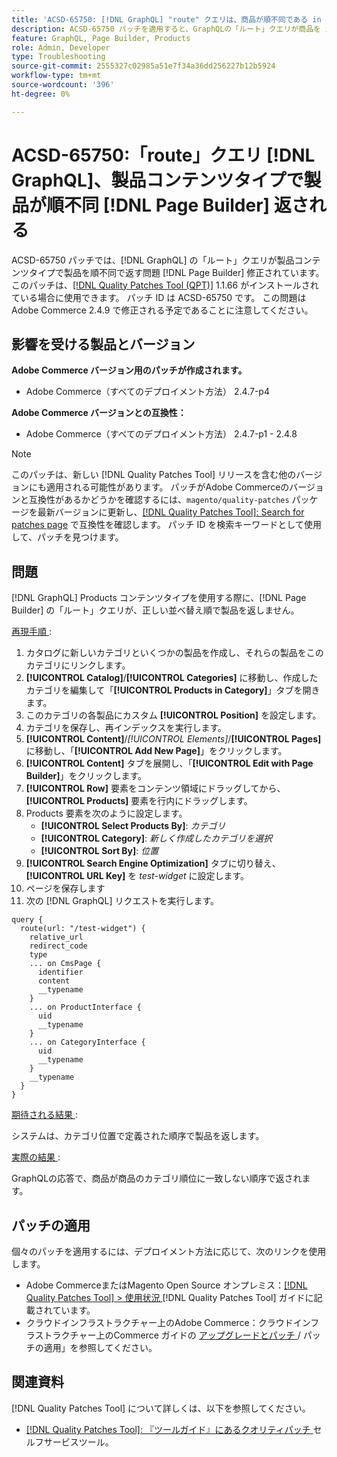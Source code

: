 ```yaml
---
title: 'ACSD-65750: [!DNL GraphQL] "route" クエリは、商品が順不同である in [!DNL Page Builder] Products コンテンツ タイプを返します'
description: ACSD-65750 パッチを適用すると、GraphQLの「ルート」クエリが商品を in [!DNL Page Builder] Products コンテンツタイプで順不同で返すAdobe Commerceの問題が修正されます。
feature: GraphQL, Page Builder, Products
role: Admin, Developer
type: Troubleshooting
source-git-commit: 2555327c02985a51e7f34a36dd256227b12b5924
workflow-type: tm+mt
source-wordcount: '396'
ht-degree: 0%

---
```



# ACSD-65750:「route」クエリ [!DNL GraphQL]、製品コンテンツタイプで製品が順不同 [!DNL Page Builder] 返される

ACSD-65750 パッチでは、[!DNL GraphQL] の「ルート」クエリが製品コンテンツタイプで製品を順不同で返す問題 [!DNL Page Builder] 修正されています。 このパッチは、[[!DNL Quality Patches Tool (QPT)]](/help/tools/quality-patches-tool/quality-patches-tool-to-self-serve-quality-patches.md) 1.1.66 がインストールされている場合に使用できます。 パッチ ID は ACSD-65750 です。 この問題はAdobe Commerce 2.4.9 で修正される予定であることに注意してください。

## 影響を受ける製品とバージョン

**Adobe Commerce バージョン用のパッチが作成されます。**

* Adobe Commerce（すべてのデプロイメント方法） 2.4.7-p4

**Adobe Commerce バージョンとの互換性：**

* Adobe Commerce（すべてのデプロイメント方法） 2.4.7-p1 - 2.4.8

>[!NOTE]
>
>このパッチは、新しい [!DNL Quality Patches Tool] リリースを含む他のバージョンにも適用される可能性があります。 パッチがAdobe Commerceのバージョンと互換性があるかどうかを確認するには、`magento/quality-patches` パッケージを最新バージョンに更新し、[[!DNL Quality Patches Tool]: Search for patches page](https://experienceleague.adobe.com/tools/commerce-quality-patches/index.html) で互換性を確認します。 パッチ ID を検索キーワードとして使用して、パッチを見つけます。

## 問題

[!DNL GraphQL] Products コンテンツタイプを使用する際に、[!DNL Page Builder] の「ルート」クエリが、正しい並べ替え順で製品を返しません。

<u> 再現手順 </u>:

1. カタログに新しいカテゴリといくつかの製品を作成し、それらの製品をこのカテゴリにリンクします。
1. **[!UICONTROL Catalog]**/**[!UICONTROL Categories]** に移動し、作成したカテゴリを編集して「**[!UICONTROL Products in Category]**」タブを開きます。
1. このカテゴリの各製品にカスタム **[!UICONTROL Position]** を設定します。
1. カテゴリを保存し、再インデックスを実行します。
1. **[!UICONTROL Content]**/*[!UICONTROL Elements]*/**[!UICONTROL Pages]** に移動し、「**[!UICONTROL Add New Page]**」をクリックします。
1. **[!UICONTROL Content]** タブを展開し、「**[!UICONTROL Edit with Page Builder]**」をクリックします。
1. **[!UICONTROL Row]** 要素をコンテンツ領域にドラッグしてから、**[!UICONTROL Products]** 要素を行内にドラッグします。
1. Products 要素を次のように設定します。
   * **[!UICONTROL Select Products By]**: *カテゴリ*
   * **[!UICONTROL Category]**: *新しく作成したカテゴリを選択*
   * **[!UICONTROL Sort By]**: *位置*
1. **[!UICONTROL Search Engine Optimization]** タブに切り替え、**[!UICONTROL URL Key]** を *test-widget* に設定します。
1. ページを保存します
1. 次の [!DNL GraphQL] リクエストを実行します。

```
query {
  route(url: "/test-widget") {
    relative_url
    redirect_code
    type
    ... on CmsPage {
      identifier
      content
      __typename
    }
    ... on ProductInterface {
      uid
      __typename
    }
    ... on CategoryInterface {
      uid
      __typename
    }
    __typename
  }
}
```

<u> 期待される結果 </u>:

システムは、カテゴリ位置で定義された順序で製品を返します。

<u> 実際の結果 </u>:

GraphQLの応答で、商品が商品のカテゴリ順位に一致しない順序で返されます。

## パッチの適用

個々のパッチを適用するには、デプロイメント方法に応じて、次のリンクを使用します。

* Adobe CommerceまたはMagento Open Source オンプレミス：[[!DNL Quality Patches Tool] > 使用状況 ](/help/tools/quality-patches-tool/usage.md) [!DNL Quality Patches Tool] ガイドに記載されています。
* クラウドインフラストラクチャー上のAdobe Commerce：クラウドインフラストラクチャー上のCommerce ガイドの [ アップグレードとパッチ ](https://experienceleague.adobe.com/docs/commerce-cloud-service/user-guide/develop/upgrade/apply-patches.html)/ パッチの適用」を参照してください。

## 関連資料

[!DNL Quality Patches Tool] について詳しくは、以下を参照してください。

* [[!DNL Quality Patches Tool]: 『ツールガイド』にあるクオリティパッチ ](/help/tools/quality-patches-tool/quality-patches-tool-to-self-serve-quality-patches.md) セルフサービスツール。
